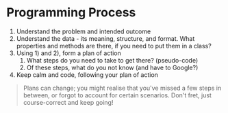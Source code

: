 # Programming Process
1. Understand the problem and intended outcome
2. Understand the data - its meaning, structure, and format. What properties and methods are there, if you need to put them in a class?
3. Using 1) and 2), form a plan of action 
   1. What steps do you need to take to get there? (pseudo-code)
   2. Of these steps, what do you not know (and have to Google?)
4. Keep calm and code, following your plan of action

> Plans can change; you might realise that you've missed a few steps in between, or forgot to account for certain scenarios. Don't fret, just course-correct and keep going!

